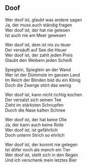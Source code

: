 ## Doof

Wer doof ist, glaubt was andere sagen  
Ja, der muss auch ständig fragen  
Wer doof ist, der hat nie gelesen  
Ist auch nie am Meer gewesen

Wer doof ist, dem ist nix zu teuer  
Der versäuft auf See die Heuer  
Wer doof ist, der zahlt jeden Preis  
Glaubt den Weibern jeden Scheiß

Spieglein, Spieglein an der Wand  
Wer ist der Dümmste im ganzen Land  
Im Reich der Blinden bist du ein König  
Doch die Zwerge stört das wenig

Wer doof ist, kann nicht richtig kochen  
Der versalzt sich seinen Tee  
Zieht im stärksten Schnupfen  
Durch die Nase kalten Schnee

Wer doof ist, der hat keine Olle  
Ja, der kann auch keine Rolle  
Wer doof ist, ist gefährlich  
Doch unterm Strich so ehrlich

Wer doof ist, der kommt nie gelegen  
Ist döfer noch als manch ein Tier  
Wer doof ist, stellt sich in den Regen  
Und ich verschenk mein letztes Bier
